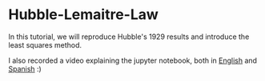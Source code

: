 # Hubble-Lemaitre-Law
In this tutorial, we will reproduce Hubble's 1929 results and introduce the least squares method.

I also recorded a video explaining the jupyter notebook, both in [English](https://www.youtube.com/watch?v=A1EIhHgserE) and [Spanish](https://www.youtube.com/watch?v=uL3Q_zjytqs) :)
